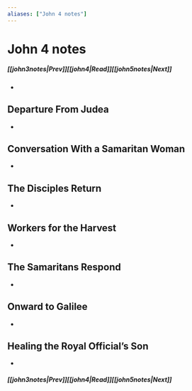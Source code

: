 ```yaml
---
aliases: ["John 4 notes"]
---
```

# John 4 notes
##### <span class=arrow-left></span>[[john3notes|Prev]]<span class=navigation-separator></span>[[john4|Read]]<span class=navigation-separator></span>[[john5notes|Next]]<span class=arrow-right></span>
- 
## Departure From Judea
- 
## Conversation With a Samaritan Woman
- 
## The Disciples Return
- 
## Workers for the Harvest
- 
## The Samaritans Respond
- 
## Onward to Galilee
- 
## Healing the Royal Official’s Son
- 
##### <span class=arrow-left></span>[[john3notes|Prev]]<span class=navigation-separator></span>[[john4|Read]]<span class=navigation-separator></span>[[john5notes|Next]]<span class=arrow-right></span>